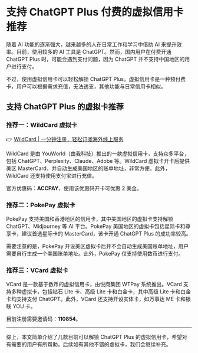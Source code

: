 # 支持 ChatGPT Plus 付费的虚拟信用卡推荐

随着 AI 功能的逐渐强大，越来越多的人在日常工作和学习中借助 AI 来提升效率。目前，使用较多的 AI 工具是 ChatGPT。然而，国内用户在付费开通 ChatGPT Plus 时，可能会遇到支付问题，因为 ChatGPT 并不支持中国地区的用户进行支付。

不过，使用虚拟信用卡可以轻松解锁 ChatGPT Plus。虚拟信用卡是一种预付费卡，用户可以根据需求充值，无法透支，其他功能与日常信用卡相似。

## 支持 ChatGPT Plus 的虚拟卡推荐

### 推荐一：WildCard 虚拟卡

👉 [WildCard | 一分钟注册，轻松订阅海外线上服务](https://bbtdd.com/WildCard)

WildCard 是由 YouWorld（由我科技）推出的一款虚拟信用卡，支持众多平台，包括 ChatGPT、Perplexity、Claude、Adobe 等。WildCard 虚拟卡开卡后提供美区 MasterCard，并自动生成美国地区的账单地址，非常方便。此外，WildCard 还支持使用支付宝进行充值。

官方优惠码：**ACCPAY**，使用该优惠码开卡可优惠 2 美金。

### 推荐二：PokePay 虚拟卡

PokePay 支持美国和香港地区的信用卡，其中美国地区的虚拟卡支持解锁 ChatGPT、Midjourney 等 AI 平台。PokePay 美国地区的虚拟卡包括星际卡和尊享卡，建议首选星际卡的 MasterCard，该卡开通 ChatGPT Plus 的成功率较高。

需要注意的是，PokePay 开设美区虚拟卡后并不会自动生成美国账单地址，用户需要自行生成一个美国账单地址。此外，PokePay 仅支持使用数币进行支付。

### 推荐三：VCard 虚拟卡

VCard 是一款基于数币的虚拟信用卡，由悦商集团 WTPay 系统推出。VCard 支持多种虚拟卡，包括钻石 Lite 卡、高级 Lite 卡和白金卡，其中高级 Lite 卡和白金卡均支持支付 ChatGPT。此外，VCard 还支持开设实体卡，如万事达 ME 卡和银联 YOU 卡。

目前注册需要邀请码：**110854**。

---

综上，本文简单介绍了几款目前可以解锁 ChatGPT Plus 的虚拟信用卡，希望对有需要的用户有所帮助。后续如有其他不错的虚拟卡，我们会继续补充。